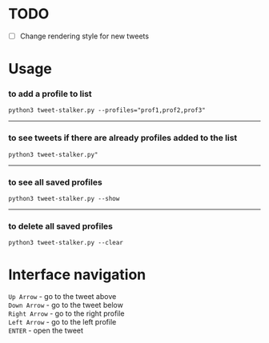 # TODO

- [ ] Change rendering style for new tweets 

# Usage

### to add a profile to list <br/>
`python3 tweet-stalker.py --profiles="prof1,prof2,prof3"`

------

### to see tweets if there are already profiles added to the list
`python3 tweet-stalker.py"`

------

### to see all saved profiles <br/>
`python3 tweet-stalker.py --show`

------

### to delete all saved profiles <br/>
`python3 tweet-stalker.py --clear`

# Interface navigation
`Up Arrow` - go to the tweet above <br/>
`Down Arrow` - go to the tweet below <br/>
`Right Arrow` - go to the right profile <br/>
`Left Arrow` - go to the left profile <br/>
`ENTER` - open the tweet <br/>